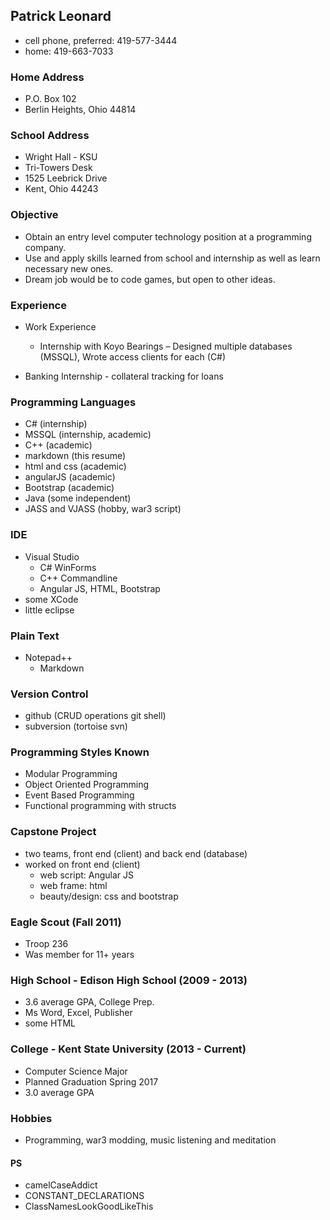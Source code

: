 ## Patrick Leonard
  * cell phone, preferred: 419-577-3444
  * home: 419-663-7033
	
### Home Address
  * P.O. Box 102
  * Berlin Heights, Ohio 44814
	
### School Address
  * Wright Hall - KSU
  * Tri-Towers Desk
  * 1525 Leebrick Drive
  * Kent, Ohio 44243
  
### Objective
  * Obtain an entry level computer technology position at a programming company. 
  * Use and apply skills learned from school and internship as well as learn necessary new ones. 
  * Dream job would be to code games, but open to other ideas.
	
### Experience

  * Work Experience
    * Internship with Koyo Bearings – Designed multiple databases (MSSQL), Wrote access clients for each (C#)
  
  * Banking Internship - collateral tracking for loans
  
### Programming Languages
  * C# (internship)
  * MSSQL (internship, academic)
  * C++ (academic)
  * markdown (this resume)
  * html and css (academic)
  * angularJS (academic)
  * Bootstrap (academic)
  * Java (some independent)
  * JASS and VJASS (hobby, war3 script)
  
### IDE
  * Visual Studio
    * C# WinForms
	* C++ Commandline
	* Angular JS, HTML, Bootstrap
  * some XCode
  * little eclipse
  
### Plain Text
  * Notepad++
	* Markdown
	
### Version Control
  * github (CRUD operations git shell)
  * subversion (tortoise svn)
  
### Programming Styles Known
  * Modular Programming 
  * Object Oriented Programming
  * Event Based Programming
  * Functional programming with structs
  
### Capstone Project
  * two teams, front end (client) and back end (database)
  * worked on front end (client)
    * web script: Angular JS
    * web frame: html
	* beauty/design: css and bootstrap
	
### Eagle Scout (Fall 2011)
  * Troop 236
  * Was member for 11+ years
  
### High School - Edison High School (2009 - 2013)
  * 3.6 average GPA, College Prep.
  * Ms Word, Excel, Publisher
  * some HTML
  
### College - Kent State University (2013 - Current)
  * Computer Science Major
  * Planned Graduation Spring 2017
  * 3.0 average GPA
  
### Hobbies 
  * Programming, war3 modding, music listening and meditation
  
#### PS
  * camelCaseAddict
  * CONSTANT_DECLARATIONS
  * ClassNamesLookGoodLikeThis